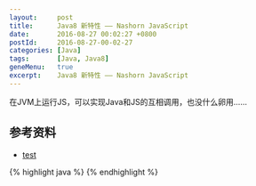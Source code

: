 ```yaml
---
layout:     post
title:      Java8 新特性 —— Nashorn JavaScript
date:       2016-08-27 00:02:27 +0800
postId:     2016-08-27-00-02-27
categories: [Java]
tags:       [Java, Java8]
geneMenu:   true
excerpt:    Java8 新特性 —— Nashorn JavaScript
---
```


在JVM上运行JS，可以实现Java和JS的互相调用，也没什么卵用……


## 参考资料

* [test](test.html)

{% highlight java %}
{% endhighlight %}

